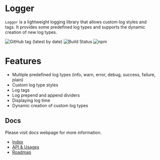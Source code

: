# Logger

`Logger` is a lightweight logging library that allows custom log styles and tags. It provides some predefined log types
and supports the dynamic creation of new log types.

![GitHub tag (latest by date)](https://img.shields.io/github/v/tag/ShermanTsang/Logger-TypeScript?label=version)
![Build Status](https://github.com/ShermanTsang/Logger-TypeScript/actions/workflows/npm-publish.yml/badge.svg)
![npm](https://img.shields.io/npm/dt/@shermant/logger)

# Features

- Multiple predefined log types (info, warn, error, debug, success, failure, plain)
- Custom log type styles
- Log tags
- Log prepend and append dividers
- Displaying log time
- Dynamic creation of custom log types

## Docs

Please visit docs webpage for more information.

- [Index](https://shermantsang.github.io/x-logger)
- [API & Usages](https://shermantsang.github.io/x-logger/basic.html)
- [Roadmap](https://shermantsang.github.io/x-logger/roadmap.html)
